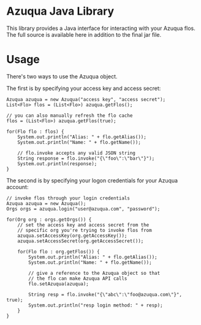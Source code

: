 Azuqua Java Library
===================

This library provides a Java interface for interacting with your Azuqua flos. The full source is available here in addition to the final jar file.

Usage
=====

There's two ways to use the Azuqua object. 

The first is by specifying your access key and access secret:

```
Azuqua azuqua = new Azuqua("access key", "access secret");
List<Flo> flos = (List<Flo>) azuqua.getFlos();

// you can also manually refresh the flo cache
flos = (List<Flo>) azuqua.getFlos(true);
		
for(Flo flo : flos) {
	System.out.println("Alias: " + flo.getAlias());
	System.out.println("Name: " + flo.getName());
	
	// flo.invoke accepts any valid JSON string
	String response = flo.invoke("{\"foo\":\"bar\"}");
	System.out.println(response);
}
```

The second is by specifying your logon credentials for your Azuqua account:

```
// invoke flos through your login credentials
Azuqua azuqua = new Azuqua();
Orgs orgs = azuqua.login("user@azuqua.com", "password");
	
for(Org org : orgs.getOrgs()) {
	// set the access key and access secret from the 
	// specific org you're trying to invoke flos from
	azuqua.setAccessKey(org.getAccessKey());
	azuqua.setAccessSecret(org.getAccessSecret());
	
	for(Flo flo : org.getFlos()) {
		System.out.println("Alias: " + flo.getAlias());
		System.out.println("Name: " + flo.getName());
		
		// give a reference to the Azuqua object so that 
		// the flo can make Azuqua API calls
		flo.setAzuqua(azuqua);
		
		String resp = flo.invoke("{\"abc\":\"foo@azuqua.com\"}", true);
		System.out.println("resp login method: " + resp);
	}
}
```

